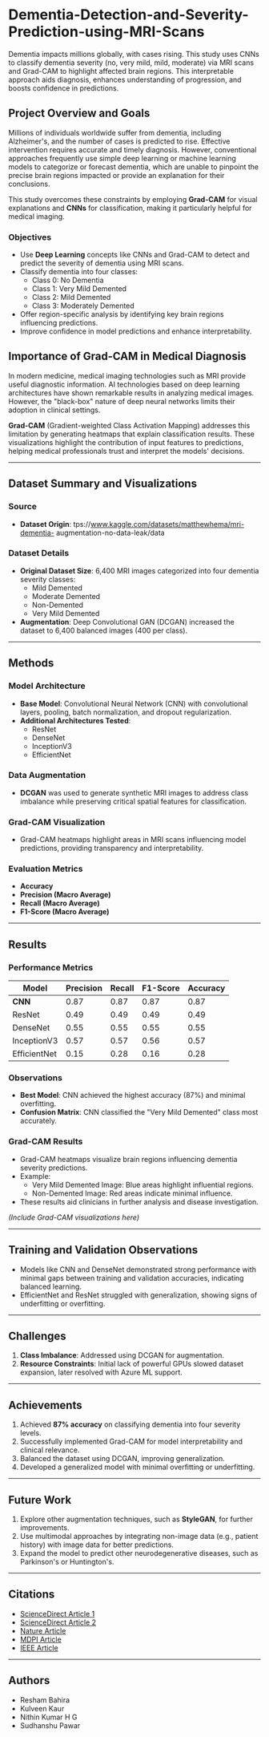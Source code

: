 # Dementia-Detection-and-Severity-Prediction-using-MRI-Scans
Dementia impacts millions globally, with cases rising. This study uses CNNs to classify dementia severity (no, very mild, mild, moderate) via MRI scans and Grad-CAM to highlight affected brain regions. This interpretable approach aids diagnosis, enhances understanding of progression, and boosts confidence in predictions.

## Project Overview and Goals

Millions of individuals worldwide suffer from dementia, including Alzheimer's, and the number of cases is predicted to rise. Effective intervention requires accurate and timely diagnosis. However, conventional approaches frequently use simple deep learning or machine learning models to categorize or forecast dementia, which are unable to pinpoint the precise brain regions impacted or provide an explanation for their conclusions.

This study overcomes these constraints by employing **Grad-CAM** for visual explanations and **CNNs** for classification, making it particularly helpful for medical imaging.

### Objectives

- Use **Deep Learning** concepts like CNNs and Grad-CAM to detect and predict the severity of dementia using MRI scans.
- Classify dementia into four classes:
  - Class 0: No Dementia
  - Class 1: Very Mild Demented
  - Class 2: Mild Demented
  - Class 3: Moderately Demented
- Offer region-specific analysis by identifying key brain regions influencing predictions.
- Improve confidence in model predictions and enhance interpretability.

## Importance of Grad-CAM in Medical Diagnosis

In modern medicine, medical imaging technologies such as MRI provide useful diagnostic information. AI technologies based on deep learning architectures have shown remarkable results in analyzing medical images. However, the "black-box" nature of deep neural networks limits their adoption in clinical settings.

**Grad-CAM** (Gradient-weighted Class Activation Mapping) addresses this limitation by generating heatmaps that explain classification results. These visualizations highlight the contribution of input features to predictions, helping medical professionals trust and interpret the models' decisions.

---

## Dataset Summary and Visualizations

### Source
- **Dataset Origin**: tps://www.kaggle.com/datasets/matthewhema/mri-dementia-
augmentation-no-data-leak/data

### Dataset Details
- **Original Dataset Size**: 6,400 MRI images categorized into four dementia severity classes:
  - Mild Demented
  - Moderate Demented
  - Non-Demented
  - Very Mild Demented
- **Augmentation**: Deep Convolutional GAN (DCGAN) increased the dataset to 6,400 balanced images (400 per class).


---

## Methods

### Model Architecture
- **Base Model**: Convolutional Neural Network (CNN) with convolutional layers, pooling, batch normalization, and dropout regularization.
- **Additional Architectures Tested**:
  - ResNet
  - DenseNet
  - InceptionV3
  - EfficientNet

### Data Augmentation
- **DCGAN** was used to generate synthetic MRI images to address class imbalance while preserving critical spatial features for classification.

### Grad-CAM Visualization
- Grad-CAM heatmaps highlight areas in MRI scans influencing model predictions, providing transparency and interpretability.

### Evaluation Metrics
- **Accuracy**
- **Precision (Macro Average)**
- **Recall (Macro Average)**
- **F1-Score (Macro Average)**

---

## Results

### Performance Metrics
| Model         | Precision | Recall | F1-Score | Accuracy |
|---------------|-----------|--------|----------|----------|
| **CNN**       | 0.87      | 0.87   | 0.87     | 0.87     |
| ResNet        | 0.49      | 0.49   | 0.49     | 0.49     |
| DenseNet      | 0.55      | 0.55   | 0.55     | 0.55     |
| InceptionV3   | 0.57      | 0.57   | 0.56     | 0.57     |
| EfficientNet  | 0.15      | 0.28   | 0.16     | 0.28     |



### Observations
- **Best Model**: CNN achieved the highest accuracy (87%) and minimal overfitting.
- **Confusion Matrix**: CNN classified the "Very Mild Demented" class most accurately.

### Grad-CAM Results
- Grad-CAM heatmaps visualize brain regions influencing dementia severity predictions.
- Example:
  - Very Mild Demented Image: Blue areas highlight influential regions.
  - Non-Demented Image: Red areas indicate minimal influence.
- These results aid clinicians in further analysis and disease investigation.

*(Include Grad-CAM visualizations here)*

---

## Training and Validation Observations

- Models like CNN and DenseNet demonstrated strong performance with minimal gaps between training and validation accuracies, indicating balanced learning.
- EfficientNet and ResNet struggled with generalization, showing signs of underfitting or overfitting.

---

## Challenges

1. **Class Imbalance**: Addressed using DCGAN for augmentation.
2. **Resource Constraints**: Initial lack of powerful GPUs slowed dataset expansion, later resolved with Azure ML support.

---

## Achievements

1. Achieved **87% accuracy** on classifying dementia into four severity levels.
2. Successfully implemented Grad-CAM for model interpretability and clinical relevance.
3. Balanced the dataset using DCGAN, improving generalization.
4. Developed a generalized model with minimal overfitting or underfitting.

---

## Future Work

1. Explore other augmentation techniques, such as **StyleGAN**, for further improvements.
2. Use multimodal approaches by integrating non-image data (e.g., patient history) with image data for better predictions.
3. Expand the model to predict other neurodegenerative diseases, such as Parkinson's or Huntington's.

---

## Citations

- [ScienceDirect Article 1](https://www.sciencedirect.com/science/article/pii/S1110016822005191)
- [ScienceDirect Article 2](https://www.sciencedirect.com/science/article/pii/S2543106424000152)
- [Nature Article](https://www.nature.com/articles/s41467-022-31037-5)
- [MDPI Article](https://www.mdpi.com/2076-3417/12/15/7748)
- [IEEE Article](https://ieeexplore.ieee.org/document/9587953)

---

## Authors

- Resham Bahira
- Kulveen Kaur
- Nithin Kumar H G
- Sudhanshu Pawar

